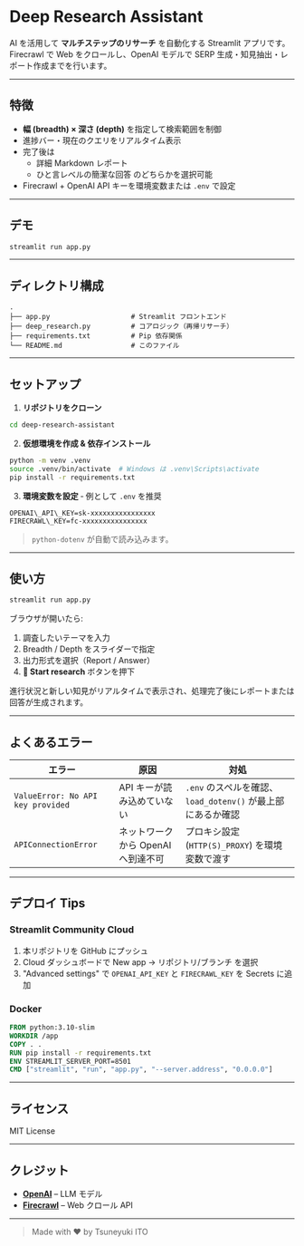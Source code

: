 # Deep Research Assistant

AI を活用して **マルチステップのリサーチ** を自動化する Streamlit アプリです。Firecrawl で Web をクロールし、OpenAI モデルで SERP 生成・知見抽出・レポート作成までを行います。

---

## 特徴

* **幅 (breadth) × 深さ (depth)** を指定して検索範囲を制御
* 進捗バー・現在のクエリをリアルタイム表示
* 完了後は
  * 詳細 Markdown レポート
  * ひと言レベルの簡潔な回答
    のどちらかを選択可能
* Firecrawl + OpenAI API キーを環境変数または `.env` で設定

---

## デモ

```bash
streamlit run app.py
```


---

## ディレクトリ構成

```
.
├── app.py                    # Streamlit フロントエンド
├── deep_research.py          # コアロジック（再帰リサーチ）
├── requirements.txt          # Pip 依存関係
└── README.md                 # このファイル
```

---

## セットアップ

1. **リポジトリをクローン**

```bash
cd deep‑research‑assistant
```

2. **仮想環境を作成 & 依存インストール**

```bash
python -m venv .venv
source .venv/bin/activate  # Windows は .venv\Scripts\activate
pip install -r requirements.txt
```

3. **環境変数を設定**  ‑ 例として `.env` を推奨

```dotenv
OPENAI\_API\_KEY=sk-xxxxxxxxxxxxxxxx
FIRECRAWL\_KEY=fc-xxxxxxxxxxxxxxxx
```

   > `python‑dotenv` が自動で読み込みます。

---

## 使い方

```bash
streamlit run app.py
```

ブラウザが開いたら:

1. 調査したいテーマを入力
2. Breadth / Depth をスライダーで指定
3. 出力形式を選択（Report / Answer）
4. **🚀 Start research** ボタンを押下

進行状況と新しい知見がリアルタイムで表示され、処理完了後にレポートまたは回答が生成されます。

---

## よくあるエラー

| エラー                               | 原因                    | 対処                                        |
| --------------------------------- | --------------------- | ----------------------------------------- |
| `ValueError: No API key provided` | API キーが読み込めていない       | `.env` のスペルを確認、`load_dotenv()` が最上部にあるか確認 |
| `APIConnectionError`              | ネットワークから OpenAI へ到達不可 | プロキシ設定 (`HTTP(S)_PROXY`) を環境変数で渡す         |

---

## デプロイ Tips

### Streamlit Community Cloud

1. 本リポジトリを GitHub にプッシュ
2. Cloud ダッシュボードで New app → リポジトリ/ブランチ を選択
3. "Advanced settings" で `OPENAI_API_KEY` と `FIRECRAWL_KEY` を Secrets に追加

### Docker

```Dockerfile
FROM python:3.10-slim
WORKDIR /app
COPY . .
RUN pip install -r requirements.txt
ENV STREAMLIT_SERVER_PORT=8501
CMD ["streamlit", "run", "app.py", "--server.address", "0.0.0.0"]
```

---

## ライセンス

MIT License

---

## クレジット

* **[OpenAI](https://openai.com/)** – LLM モデル
* **[Firecrawl](https://firecrawl.dev/)** – Web クロール API

---

> Made with ❤️  by Tsuneyuki ITO
